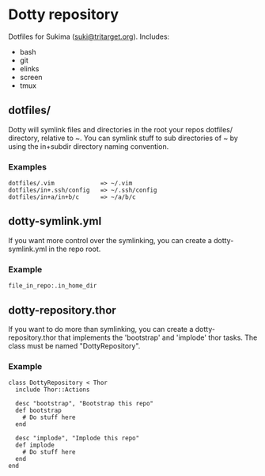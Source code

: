 # Dotty repository

Dotfiles for Sukima (suki@tritarget.org). Includes:

- bash
- git
- elinks
- screen
- tmux

## dotfiles/

Dotty will symlink files and directories in the root your repos dotfiles/ directory, relative to ~.
You can symlink stuff to sub directories of ~ by using the in+subdir directory naming convention.

### Examples

    dotfiles/.vim             => ~/.vim
    dotfiles/in+.ssh/config   => ~/.ssh/config
    dotfiles/in+a/in+b/c      => ~/a/b/c

## dotty-symlink.yml

If you want more control over the symlinking, you can create a dotty-symlink.yml in the repo root.

### Example
    
    file_in_repo:.in_home_dir

## dotty-repository.thor

If you want to do more than symlinking, you can create a dotty-repository.thor that implements the 'bootstrap' and 'implode' thor tasks.
The class must be named "DottyRepository".

### Example

    class DottyRepository < Thor
      include Thor::Actions

      desc "bootstrap", "Bootstrap this repo"
      def bootstrap
        # Do stuff here
      end

      desc "implode", "Implode this repo"
      def implode
        # Do stuff here
      end
    end
